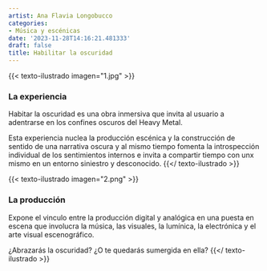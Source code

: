 ```yaml
---
artist: Ana Flavia Longobucco
categories:
- Música y escénicas
date: '2023-11-28T14:16:21.481333'
draft: false
title: Habilitar la oscuridad
---
```

{{< texto-ilustrado imagen="1.jpg" >}}
###  La experiencia
Habitar la oscuridad es una obra inmersiva que invita al usuario a adentrarse en los confines oscuros del Heavy Metal.

Esta experiencia nuclea la producción escénica y la construcción de sentido de una narrativa oscura y al mismo tiempo fomenta la introspección individual de los sentimientos internos e invita a compartir tiempo con unx mismo en un entorno siniestro y desconocido.
{{</ texto-ilustrado >}}

{{< texto-ilustrado imagen="2.png" >}}
### La producción
Expone el vinculo entre  la producción digital y analógica en una puesta en escena que involucra la música, las visuales, la lumínica, la electrónica y el arte visual escenográfico.

¿Abrazarás la oscuridad? ¿O te quedarás sumergida en ella?
{{</ texto-ilustrado >}}
